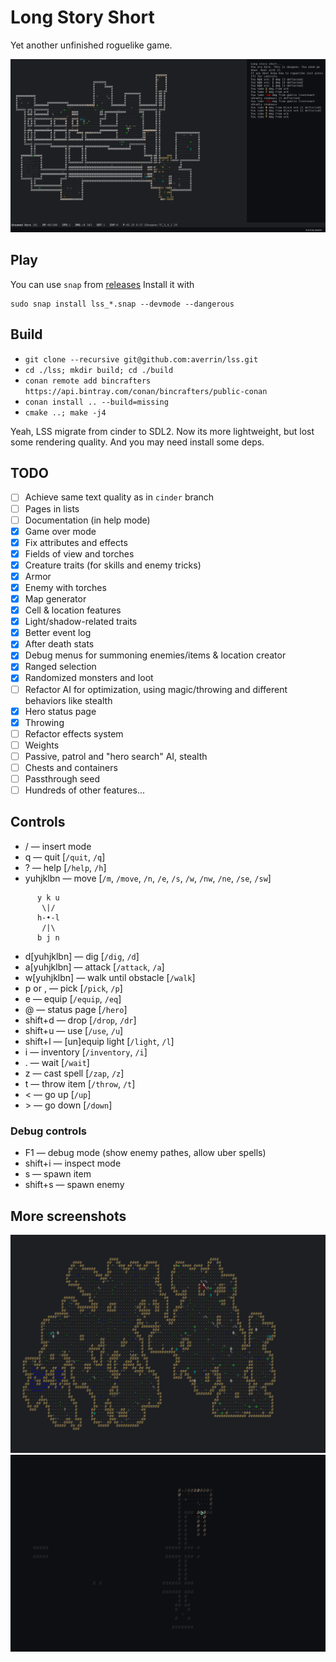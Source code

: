 # Long Story Short

Yet another unfinished roguelike game.

![screenshot](https://raw.githubusercontent.com/averrin/lss/master/screenshot.png)

## Play
You can use `snap` from [releases](https://github.com/averrin/lss/releases)
Install it with
```
sudo snap install lss_*.snap --devmode --dangerous
```

## Build
* `git clone --recursive git@github.com:averrin/lss.git`
* `cd ./lss; mkdir build; cd ./build`
* `conan remote add bincrafters https://api.bintray.com/conan/bincrafters/public-conan`
* `conan install .. --build=missing`
* `cmake ..; make -j4`

Yeah, LSS migrate from cinder to SDL2. Now its more lightweight, but lost some
rendering quality. And you may need install some deps.

## TODO
- [ ] Achieve same text quality as in `cinder` branch
- [ ] Pages in lists
- [ ] Documentation (in help mode)
- [X] Game over mode
- [X] Fix attributes and effects
- [X] Fields of view and torches
- [X] Creature traits (for skills and enemy tricks)
- [X] Armor
- [X] Enemy with torches
- [X] Map generator
- [X] Cell & location features
- [X] Light/shadow-related traits
- [X] Better event log
- [X] After death stats
- [X] Debug menus for summoning enemies/items & location creator
- [X] Ranged selection
- [X] Randomized monsters and loot
- [ ] Refactor AI for optimization, using magic/throwing and different behaviors
      like stealth
- [X] Hero status page
- [X] Throwing
- [ ] Refactor effects system
- [ ] Weights
- [ ] Passive, patrol and "hero search" AI, stealth
- [ ] Chests and containers
- [ ] Passthrough seed
- [ ] Hundreds of other features...

## Controls
* / — insert mode
* q — quit [`/quit`, `/q`]
* ? — help [`/help`, `/h`]
* yuhjklbn — move [`/m`, `/move`, `/n`, `/e`, `/s`, `/w`, `/nw`, `/ne`, `/se`, `/sw`]
```
      y k u
       \|/ 
      h-•-l
       /|\ 
      b j n
```
* d[yuhjklbn] — dig [`/dig`, `/d`]
* a[yuhjklbn] — attack [`/attack`, `/a`]
* w[yuhjklbn] — walk until obstacle [`/walk`]
* p or , — pick [`/pick`, `/p`]
* e — equip [`/equip`, `/eq`]
* @ — status page [`/hero`]
* shift+d — drop [`/drop`, `/dr`]
* shift+u — use [`/use`, `/u`]
* shift+l — [un]equip light [`/light`, `/l`]
* i — inventory [`/inventory`, `/i`]
* . — wait [`/wait`]
* z — cast spell [`/zap`, `/z`]
* t — throw item [`/throw`, `/t`]
* &lt; — go up [`/up`]
* &gt; — go down [`/down`]

### Debug controls
* F1 — debug mode (show enemy pathes, allow uber spells)
* shift+i — inspect mode
* s — spawn item
* shift+s — spawn enemy

## More screenshots
![screenshot_cavern](https://raw.githubusercontent.com/averrin/lss/master/screenshot_cavern.png)
![screenshot_torches](https://raw.githubusercontent.com/averrin/lss/master/screenshot_torches.png)


